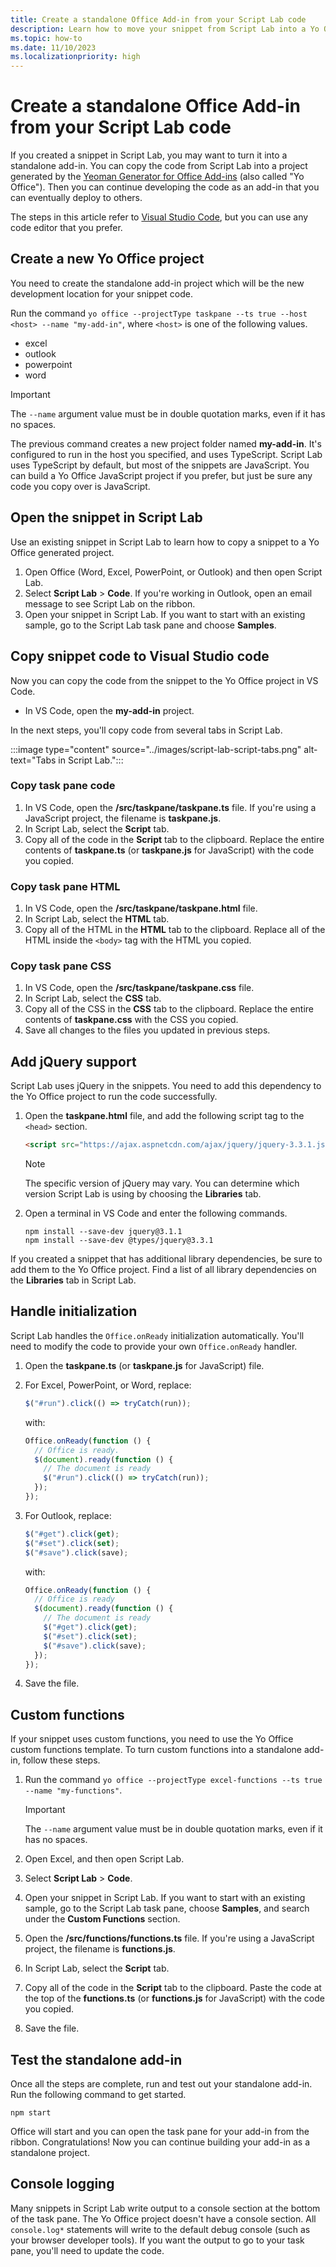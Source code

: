 ```yaml
---
title: Create a standalone Office Add-in from your Script Lab code
description: Learn how to move your snippet from Script Lab into a Yo Office project
ms.topic: how-to
ms.date: 11/10/2023
ms.localizationpriority: high
---
```


# Create a standalone Office Add-in from your Script Lab code

If you created a snippet in Script Lab, you may want to turn it into a standalone add-in. You can copy the code from Script Lab into a project generated by the [Yeoman Generator for Office Add-ins](../develop/yeoman-generator-overview.md) (also called "Yo Office"). Then you can continue developing the code as an add-in that you can eventually deploy to others.

The steps in this article refer to [Visual Studio Code](https://code.visualstudio.com/), but you can use any code editor that you prefer.

## Create a new Yo Office project

You need to create the standalone add-in project which will be the new development location for your snippet code.

Run the command `yo office --projectType taskpane --ts true --host <host> --name "my-add-in"`, where `<host>` is one of the following values.

- excel
- outlook
- powerpoint
- word

> [!IMPORTANT]
> The `--name` argument value must be in double quotation marks, even if it has no spaces.

The previous command creates a new project folder named **my-add-in**. It's configured to run in the host you specified, and uses TypeScript. Script Lab uses TypeScript by default, but most of the snippets are JavaScript. You can build a Yo Office JavaScript project if you prefer, but just be sure any code you copy over is JavaScript.

## Open the snippet in Script Lab

Use an existing snippet in Script Lab to learn how to copy a snippet to a Yo Office generated project.

1. Open Office (Word, Excel, PowerPoint, or Outlook) and then open Script Lab.
1. Select **Script Lab** > **Code**. If you're working in Outlook, open an email message to see Script Lab on the ribbon.
1. Open your snippet in Script Lab. If you want to start with an existing sample, go to the Script Lab task pane and choose **Samples**.

## Copy snippet code to Visual Studio code

Now you can copy the code from the snippet to the Yo Office project in VS Code.

- In VS Code, open the **my-add-in** project.

In the next steps, you'll copy code from several tabs in Script Lab.

:::image type="content" source="../images/script-lab-script-tabs.png" alt-text="Tabs in Script Lab.":::

### Copy task pane code

1. In VS Code, open the **/src/taskpane/taskpane.ts** file. If you're using a JavaScript project, the filename is **taskpane.js**.
1. In Script Lab, select the **Script** tab.
1. Copy all of the code in the **Script** tab to the clipboard. Replace the entire contents of **taskpane.ts** (or **taskpane.js** for JavaScript) with the code you copied.

### Copy task pane HTML

1. In VS Code, open the **/src/taskpane/taskpane.html** file.
1. In Script Lab, select the **HTML** tab.
1. Copy all of the HTML in the **HTML** tab to the clipboard. Replace all of the HTML inside the `<body>` tag with the HTML you copied.

### Copy task pane CSS

1. In VS Code, open the **/src/taskpane/taskpane.css** file.
1. In Script Lab, select the **CSS** tab.
1. Copy all of the CSS in the **CSS** tab to the clipboard. Replace the entire contents of **taskpane.css** with the CSS you copied.
1. Save all changes to the files you updated in previous steps.

## Add jQuery support

Script Lab uses jQuery in the snippets. You need to add this dependency to the Yo Office project to run the code successfully.

1. Open the **taskpane.html** file, and add the following script tag to the `<head>` section.

    ```html
    <script src="https://ajax.aspnetcdn.com/ajax/jquery/jquery-3.3.1.js"></script>
    ```

    > [!NOTE]
    > The specific version of jQuery may vary. You can determine which version Script Lab is using by choosing the **Libraries** tab.

1. Open a terminal in VS Code and enter the following commands.

    ```command&nbsp;line
    npm install --save-dev jquery@3.1.1
    npm install --save-dev @types/jquery@3.3.1
    ```

If you created a snippet that has additional library dependencies, be sure to add them to the Yo Office project. Find a list of all library dependencies on the **Libraries** tab in Script Lab.

## Handle initialization

Script Lab handles the `Office.onReady` initialization automatically. You'll need to modify the code to provide your own `Office.onReady` handler.

1. Open the **taskpane.ts** (or **taskpane.js** for JavaScript) file.
1. For Excel, PowerPoint, or Word, replace:

    ```typescript
    $("#run").click(() => tryCatch(run));
    ```

    with:

    ```typescript
    Office.onReady(function () {
      // Office is ready.
      $(document).ready(function () {
        // The document is ready
        $("#run").click(() => tryCatch(run));
      });
    });
    ```

1. For Outlook, replace:

    ```typescript
    $("#get").click(get);
    $("#set").click(set);
    $("#save").click(save);
    ```

    with:

    ```typescript
    Office.onReady(function () {
      // Office is ready
      $(document).ready(function () {
        // The document is ready
        $("#get").click(get);
        $("#set").click(set);
        $("#save").click(save);
      });
    });
    ```

1. Save the file.

## Custom functions

If your snippet uses custom functions, you need to use the Yo Office custom functions template. To turn custom functions into a standalone add-in, follow these steps.

1. Run the command `yo office --projectType excel-functions --ts true --name "my-functions"`.

    > [!IMPORTANT]
    > The `--name` argument value must be in double quotation marks, even if it has no spaces.

1. Open Excel, and then open Script Lab.
1. Select **Script Lab** > **Code**.
1. Open your snippet in Script Lab. If you want to start with an existing sample, go to the Script Lab task pane, choose **Samples**, and search under the **Custom Functions** section.
1. Open the **/src/functions/functions.ts** file. If you're using a JavaScript project, the filename is **functions.js**.
1. In Script Lab, select the **Script** tab.
1. Copy all of the code in the **Script** tab to the clipboard. Paste the code at the top of the **functions.ts** (or **functions.js** for JavaScript) with the code you copied.
1. Save the file.

## Test the standalone add-in

Once all the steps are complete, run and test out your standalone add-in. Run the following command to get started.

```command&nbsp;line
npm start
```

Office will start and you can open the task pane for your add-in from the ribbon. Congratulations! Now you can continue building your add-in as a standalone project.

## Console logging

Many snippets in Script Lab write output to a console section at the bottom of the task pane. The Yo Office project doesn't have a console section. All `console.log*` statements will write to the default debug console (such as your browser developer tools). If you want the output to go to your task pane, you'll need to update the code.
